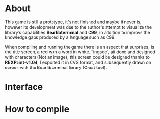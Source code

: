 # About

This game is still a prototype, it's not finished and maybe it never is, however its development was
due to the author's attempt to visualize the library's capabilities **Bearlibterminal** and **C99**, in
addition to improve the knowledge gaps produced by a language such as C99.

When compiling and running the game there is an aspect that surprises, is the title screen, a red with a
word in white, "Ingsoc", all done and designed with characters (Not an image), this screen
could be designed thanks to **REXPaint-v1.04**, I exported it in CVS format, and subsequently
drawn on screen with the Bearlibterminal library (Great tool).

# Interface

# How to compile
